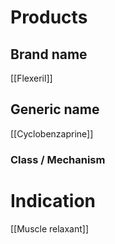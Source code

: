 # Products

## Brand name
[[Flexeril]]

## Generic name
[[Cyclobenzaprine]]

### Class / Mechanism


# Indication
[[Muscle relaxant]]